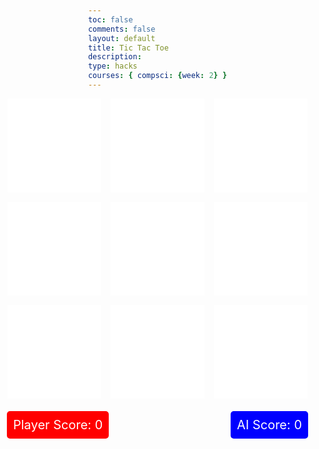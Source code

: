 ```yaml
---
toc: false
comments: false
layout: default 
title: Tic Tac Toe
description: 
type: hacks
courses: { compsci: {week: 2} }
---
```


<html lang="en">
<head>
<meta charset="UTF-8">
<meta name="viewport" content="width=device-width, initial-scale=1.0">
<title>Tic Tac Toe</title>
<style>
    body {
        margin: 0;
        padding: 0;
        height: 100vh;
        background-image: url('https://wallpapers.com/images/hd/plain-black-background-02fh7564l8qq4m6d.jpg');
        background-size: cover;
        background-position: center;
        display: flex;
        flex-direction: column;
        justify-content: center;
        align-items: center;
    }
    .container {
        display: grid;
        grid-template-columns: repeat(3, 150px);
        grid-template-rows: repeat(3, 150px);
        gap: 15px;
    }
    .box {
        background-color: white;
        width: 150px;
        height: 150px;
        display: flex;
        justify-content: center;
        align-items: center;
        font-size: 48px;
        color: black;
        cursor: pointer;
    }
    .emptybox {
        background-color: white;
        width: 150px;
        height: 150px;
    }
    .cross::after {
        content: 'X';
    }
    .circle::after {
        content: 'O';
    }
    .money-container {
        display: flex;
        justify-content: space-between;
        width: 482px; /* Adjust as needed */
        margin-top: 20px;
    }
    .money-box {
        padding: 10px;
        border-radius: 5px;
        color: white;
        font-size: 20px;
    }
    .player-money {
        background-color: red;
    }
    .ai-money {
        background-color: blue;
    }
</style>
</head>
<body>

<div id="game-container">
    <div class="container">
        <!-- Boxes for the tic-tac-toe game -->
        <div class="box emptybox" id="box0"></div>
        <div class="box emptybox" id="box1"></div>
        <div class="box emptybox" id="box2"></div>
        <div class="box emptybox" id="box3"></div>
        <div class="box emptybox" id="box4"></div>
        <div class="box emptybox" id="box5"></div>
        <div class="box emptybox" id="box6"></div>
        <div class="box emptybox" id="box7"></div>
        <div class="box emptybox" id="box8"></div>
    </div>
</div>

<div class="money-container">
    <div id="player-money" class="money-box player-money">Player Score: 0</div>
    <div id="ai-money" class="money-box ai-money">AI Score: 0</div>
</div>

<script>
// JavaScript to handle the tic-tac-toe game logic
const boxes = document.querySelectorAll('.box');
let currentPlayer = ''; // Player's symbol (X or O)
let aiSymbol = ''; // AI's symbol (opposite of player)
let playerMoney = 0;
let aiMoney = 0;
let gameBoard = ['', '', '', '', '', '', '', '', ''];

// Define winning combinations
const winningCombinations = [
    [0, 1, 2], // Top row
    [3, 4, 5], // Middle row
    [6, 7, 8], // Bottom row
    [0, 3, 6], // Left column
    [1, 4, 7], // Middle column
    [2, 5, 8], // Right column
    [0, 4, 8], // Diagonal from top-left
    [2, 4, 6]  // Diagonal from top-right
];

// Function to display the winning combination
function displayWinningCombination(winningCombination, player) {
    winningCombination.forEach(index => {
        boxes[index].textContent = player;
        boxes[index].style.fontSize = '100px'; // Increase font size
        boxes[index].classList.add('winning-box'); // Add a class to identify winning boxes
    });
}

function checkWin(player) {
    let winningCombination = winningCombinations.find(combination => {
        return combination.every(index => gameBoard[index] === player);
    });

    if (winningCombination) {
        // Display the winning symbols
        displayWinningCombination(winningCombination, player);

        // Check if AI wins after its move
        if (player === aiSymbol) {
            setTimeout(() => {
                alert(`AI wins!`);
                // Update AI's score
                aiMoney++;
                document.getElementById('ai-money').textContent = `AI Score: ${aiMoney}`;
                resetGame();
            }, 500); // Adjust delay as needed
        } else {
            // Check if player wins after its move
            setTimeout(() => {
                alert(`Player wins!`);
                // Update player's score
                playerMoney++;
                document.getElementById('player-money').textContent = `Player Score: ${playerMoney}`;
                resetGame();
            }, 500); // Adjust delay as needed
        }
        return true;
    }

    // Check for a tie (if the board is full)
    if (gameBoard.every(cell => cell !== '')) {
        // Delay before showing the alert
        setTimeout(() => {
            // Alert tie message
            alert('It\'s a tie!');
            // Reset the game to start a new one
            resetGame();
        }, 500); // Adjust delay as needed
        return true;
    }

    return false;
}

// Event handler for box clicks
function boxClickHandler(event) {
    const box = event.target;
    const index = parseInt(box.id.replace('box', ''));
    if (box.textContent === '' && gameBoard[index] === '') {
        box.textContent = currentPlayer;
        box.style.fontSize = '100px'; // Increase font size
        gameBoard[index] = currentPlayer;

        // Check if player wins after their move
        if (checkWin(currentPlayer)) {
            return;
        }

        // Check for a tie (if the board is full)
        if (gameBoard.every(cell => cell !== '')) {
            alert('It\'s a tie!');
            return;
        }

        makeAIMoveWithDelay(); // Make AI move after a delay
    }
}

// Inside the click event listener for player's move
// After the player's move, call makeAIMove with a delay
boxes.forEach(box => {
    box.addEventListener('click', boxClickHandler);
});

// Function to randomly assign X or O to player and determine AI's symbol
function assignRoles() {
    currentPlayer = Math.random() < 0.5 ? 'X' : 'O'; // Randomly assign X or O to player
    aiSymbol = currentPlayer === 'X' ? 'O' : 'X'; // Determine AI's symbol based on player's
}

// Function to let the AI make a move
function makeAIMove() {
    let emptyIndexes = [];
    gameBoard.forEach((cell, index) => {
        if (cell === '') {
            emptyIndexes.push(index);
        }
    });

    // Check if AI can win in the next move
    for (let i = 0; i < emptyIndexes.length; i++) {
        let tempBoard = [...gameBoard];
        tempBoard[emptyIndexes[i]] = aiSymbol;
        for (let j = 0; j < winningCombinations.length; j++) {
            const [a, b, c] = winningCombinations[j];
            if (tempBoard[a] === aiSymbol && tempBoard[b] === aiSymbol && tempBoard[c] === aiSymbol) {
                // AI can win, so block the winning move
                gameBoard[emptyIndexes[i]] = aiSymbol;
                boxes[emptyIndexes[i]].textContent = aiSymbol;
                boxes[emptyIndexes[i]].style.fontSize = '100px'; // Increase font size

                // Check if AI wins after its move
                if (checkWin(aiSymbol)) {
                    document.getElementById('ai-money').textContent = `AI Score: ${aiMoney}`;
                }
                return;
            }
        }
    }

    // Check if player can win in the next move and block it
    for (let i = 0; i < emptyIndexes.length; i++) {
        let tempBoard = [...gameBoard];
        tempBoard[emptyIndexes[i]] = currentPlayer;
        for (let j = 0; j < winningCombinations.length; j++) {
            const [a, b, c] = winningCombinations[j];
            if (tempBoard[a] === currentPlayer && tempBoard[b] === currentPlayer && tempBoard[c] === currentPlayer) {
                // Player can win, so block the winning move
                gameBoard[emptyIndexes[i]] = aiSymbol;
                boxes[emptyIndexes[i]].textContent = aiSymbol;
                boxes[emptyIndexes[i]].style.fontSize = '100px'; // Increase font size

                // Check if AI wins after its move
                if (checkWin(aiSymbol)) {
                    alert(`AI wins!`);
                    // Update AI's score
                    aiMoney++;
                    document.getElementById('ai-money').textContent = `AI Score: ${aiMoney}`;
                }
                return;
            }
        }
    }

    // If no winning moves to block, choose a random empty cell
    let randomIndex = Math.floor(Math.random() * emptyIndexes.length);
    let aiIndex = emptyIndexes[randomIndex];
    // Place AI's symbol at the chosen index
    gameBoard[aiIndex] = aiSymbol;
    boxes[aiIndex].textContent = aiSymbol;
    boxes[aiIndex].style.fontSize = '100px'; // Increase font size

    // Check if AI wins after its move
    if (checkWin(aiSymbol)) {
        alert(`AI wins!`);
        // Update AI's score
        aiMoney++;
        document.getElementById('ai-money').textContent = `AI Score: ${aiMoney}`;
    }
}


// Function to reset the game
function resetGame() {
    gameBoard = ['', '', '', '', '', '', '', '', ''];
    boxes.forEach(box => {
        box.textContent = '';
        box.style.fontSize = '48px'; // Reset font size
        box.classList.remove('winning-box'); // Remove the winning-box class
    });
    assignRoles();
    // Add event listeners for box clicks
    boxes.forEach(box => {
        box.addEventListener('click', boxClickHandler);
    });
}

// Inside the click event listener for player's move
// After the player's move, call makeAIMove with a delay
boxes.forEach((box, index) => {
    box.addEventListener('click', () => {
        if (box.textContent === '' && gameBoard[index] === '') {
            box.textContent = currentPlayer;
            box.style.fontSize = '100px'; // Increase font size
            gameBoard[index] = currentPlayer;

            // Check if player wins after their move
            if (checkWin(currentPlayer)) {
                return;
            }

            // Check for a tie (if the board is full)
            if (gameBoard.every(cell => cell !== '')) {
                alert('It\'s a tie!');
                return;
            }

            makeAIMoveWithDelay(); // Make AI move after a delay
        }
    });
});

// Function to let the AI make a move after a delay
function makeAIMoveWithDelay() {
    setTimeout(makeAIMove, 500); // 0.5-second delay
}

// Function to initialize the game
function initGame() {
    assignRoles();
}

initGame(); // Call initGame() to start the game

// Function to send user score to the API
function sendScoreToAPI(username, uid, score) {
    const url = 'http://127.0.0.1:8086/api/users';

    // Data to be sent in the request body
    const data = {
        username: username,
        uid: uid,
        tic_tac_toe_points: score
    };

    // Configuring the fetch request
    const options = {
        method: 'POST',
        headers: {
            'Content-Type': 'application/json'
        },
        body: JSON.stringify(data)
    };

    // Sending the POST request
    fetch(url, options)
        .then(response => {
            if (!response.ok) {
                throw new Error('Network response was not ok');
            }
            return response.json();
        })
        .then(data => {
            console.log('Score sent successfully:', data);
        })
        .catch(error => {
            console.error('Error sending score:', error);
        });
}

// Function to update user score and send it to the API
function updateAndSendScore(username, uid, score) {
    // Update UI with the score
    // For example:
    // document.getElementById('player-score').textContent = `Score: ${score}`;

    // Send the score to the API
    sendScoreToAPI(username, uid, score);
}

// Function to handle player's score update and send it to the API
function updatePlayerScore(score) {
    // Update player's score
    playerMoney = score;
    document.getElementById('player-money').textContent = `Player Score: ${playerMoney}`;

    // Send the updated score to the API
    updateAndSendScore('Thomas Edison', 'toby', playerMoney);
}

// Function to handle AI's score update and send it to the API
function updateAIScore(score) {
    // Update AI's score
    aiMoney = score;
    document.getElementById('ai-money').textContent = `AI Score: ${aiMoney}`;

    // Send the updated score to the API
    updateAndSendScore('Thomas Edison', 'toby', aiMoney);
}

// Inside the functions where player's and AI's scores are updated
// Update the score and send it to the API
// For example, inside the checkWin function:
// updatePlayerScore(playerMoney); // Update and send player's score
// updateAIScore(aiMoney); // Update and send AI's score
</script>

</body>
</html>
